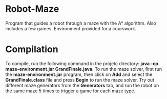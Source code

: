 # Robot-Maze
Program that guides a robot through a maze with the A* algorithm. Also includes a few games. Environment provided for a courswork.

# Compilation
To compile, run the following command in the projetc directory: **java -cp maze-environment.jar GrandFinale.java**.
To run the maze solver, first run the **maze-environment.jar** program, then click on **Add** and select the **GrandFinale.class** file and press **Begin** to run the maze solver.
Try out different maze generators from the **Generators** tab, and run the robot on the same maze 5 times to trigger a game for each maze type.
